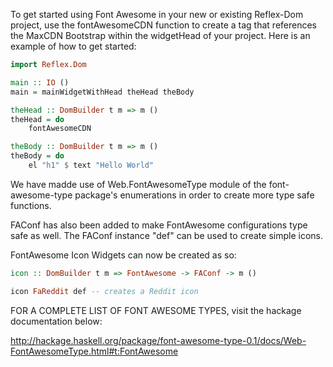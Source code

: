 To get started using Font Awesome in your new or existing Reflex-Dom project, use the fontAwesomeCDN function to create a <link> tag that references the MaxCDN Bootstrap within the widgetHead of your project. Here is an example of how to get started:

```Haskell 
import Reflex.Dom

main :: IO ()
main = mainWidgetWithHead theHead theBody

theHead :: DomBuilder t m => m ()
theHead = do 
    fontAwesomeCDN

theBody :: DomBuilder t m => m ()
theBody = do 
    el "h1" $ text "Hello World"
```


We have madde use of Web.FontAwesomeType module of the font-awesome-type package's enumerations in order to create more type safe functions. 

FAConf has also been added to make FontAwesome configurations type safe as well. The FAConf instance "def" can be used to
create simple icons. 

FontAwesome Icon Widgets can now be created as so:
```Haskell
icon :: DomBuilder t m => FontAwesome -> FAConf -> m ()

icon FaReddit def -- creates a Reddit icon 
```

FOR A COMPLETE LIST OF FONT AWESOME TYPES, visit the hackage documentation below:

http://hackage.haskell.org/package/font-awesome-type-0.1/docs/Web-FontAwesomeType.html#t:FontAwesome
